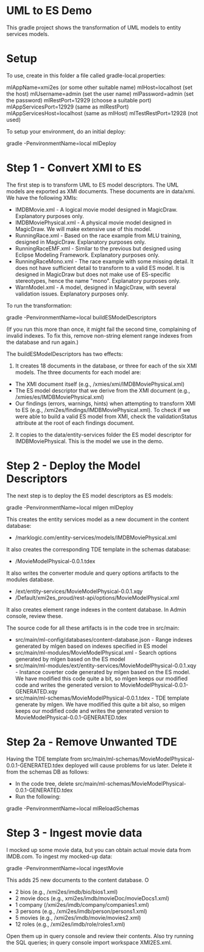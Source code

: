 # UML to ES Demo

This gradle project shows the transformation of UML models to entity services models. 

# Setup

To use, create in this folder a file called gradle-local.properties:

mlAppName=xmi2es (or some other suitable name)
mlHost=localhost (set the host)
mlUsername=admin (set the user name)
mlPassword=admin (set the password)
mlRestPort=12929 (choose a suitable port)
mlAppServicesPort=12929 (same as mlRestPort)
mlAppServicesHost=localhost (same as mlHost)
mlTestRestPort=12928 (not used)

To setup your environment, do an initial deploy:

gradle -PenvironmentName=local mlDeploy

# Step 1 - Convert XMI to ES

The first step is to transform UML to ES model descriptors. The UML models are exported as XMI documents. These documents are in data/xmi. We have the following XMIs:

- IMDBMovie.xml - A logical movie model designed in MagicDraw. Explanatory purposes only. 
- IMDBMoviePhysical.xml - A physical movie model designed in MagicDraw. We will make extensive use of this model. 
- RunningRace.xml - Based on the race example from MLU training, designed in MagicDraw. Explanatory purposes only.
- RunningRaceEMF.xml - Similar to the previous but designed using Eclipse Modeling Framework. Explanatory purposes only.
- RunningRaceMono.xml - The race example with some missing detail. It does not have sufficient detail to transform to a valid ES model. It is designed in MagicDraw but does not make use of ES-specific stereotypes, hence the name "mono". Explanatory purposes only. 
- WarnModel.xml - A model, designed in MagicDraw, with several validation issues. Explanatory purposes only. 

To run the transformation:

gradle -PenvironmentName=local buildESModelDescriptors

(If you run this more than once, it might fail the second time, complaining of invalid indexes. To fix this, remove non-string element range indexes from the database and run again.)

The buildESModelDescriptors has two effects:
1. It creates 18 documents in the database, or three for each of the six XMI models. The three documents for each model are: 
- The XMI document itself (e.g., /xmies/xmi/IMDBMoviePhysical.xml)
- The ES model descriptor that we derive from the XMI document (e.g., /xmies/es/IMDBMoviePhysical.xml)
- Our findings (errors, warnings, hints) when attempting to transform XMI to ES (e.g., /xmi2es/findings/IMDBMoviePhysical.xml). To check if we were able to build a valid ES model from XMI, check the validationStatus attribute at the root of each findings document.
2. It copies to the data/entity-services folder the ES model descriptor for IMDBMoviePhysical. This is the model we use in the demo.

# Step 2 - Deploy the Model Descriptors
The next step is to deploy the ES model descriptors as ES models:

gradle -PenvironmentName=local mlgen mlDeploy

This creates the entity services model as a new document in the content database:
- /marklogic.com/entity-services/models/IMDBMoviePhysical.xml

It also creates the corresponding TDE template in the schemas database:
- /MovieModelPhysical-0.0.1.tdex 

It also writes the converter module and query options artifacts to the modules database.
- /ext/entity-services/MovieModelPhysical-0.0.1.xqy
- /Default/xmi2es_proud/rest-api/options/MovieModelPhysical.xml

It also creates element range indexes in the content database. In Admin console, review these. 

The source code for all these artifacts is in the code tree in src/main:
- src/main/ml-config/databases/content-database.json - Range indexes generated by mlgen based on indexes specified in ES model
- src/main/ml-modules/MovieModelPhysical.xml - Search options generated by mlgen based on the ES model
- src/main/ml-modules/ext/entity-services/MovieModelPhysical-0.0.1.xqy - Instance coverter code generated by mlgen based on the ES model. We have modified this code quite a bit, so mlgen keeps our modified code and writes the generated version to MovieModelPhysical-0.0.1-GENERATED.xqy
- src/main/ml-schemas/MovieModelPhysical-0.0.1.tdex - TDE template generate by mlgen. We have modified this quite a bit also, so mlgen keeps our modified code and writes the generated version to MovieModelPhysical-0.0.1-GENERATED.tdex

# Step 2a - Remove Unwanted TDE
Having the TDE template from src/main/ml-schemas/MovieModelPhysical-0.0.1-GENERATED.tdex deployed will cause problems for us later. Delete it from the schemas DB as follows:

- In the code tree, delete src/main/ml-schemas/MovieModelPhysical-0.0.1-GENERATED.tdex
- Run the following:

gradle -PenvironmentName=local mlReloadSchemas

# Step 3 - Ingest movie data
I mocked up some movie data, but you can obtain actual movie data from IMDB.com. To ingest my mocked-up data:

gradle -PenvironmentName=local ingestMovie

This adds 25 new documents to the content database. O 
- 2 bios (e.g., /xmi2es/imdb/bio/bios1.xml)
- 2 movie docs (e.g., xmi2es/imdb/movieDoc/movieDocs1.xml)
- 1 company (/xmi2es/imdb/company/companies1.xml)
- 3 persons (e.g., /xmi2es/imdb/person/persons1.xml)
- 5 movies (e.g., /xmi2es/imdb/movie/movies2.xml)
- 12 roles (e.g., /xmi2es/imdb/role/roles1.xml)

Open them up in query console and review their contents. Also try running the SQL queries; in query console import workspace XMI2ES.xml. 

